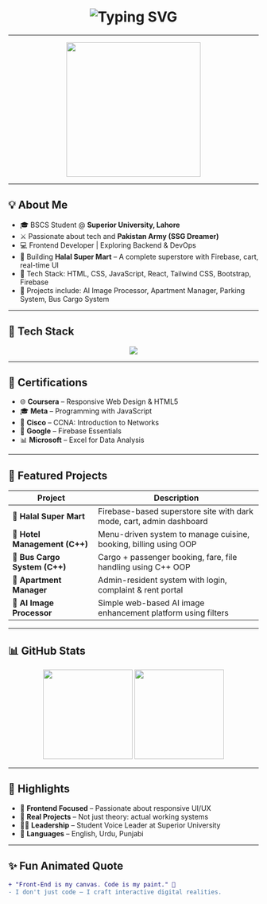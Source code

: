 <h1 align="center">
  <img src="https://readme-typing-svg.demolab.com?font=Fira+Code&weight=700&pause=1000&color=39FF14&background=000000&center=true&vCenter=true&lines=Hi+there+%F0%9F%91%8B%2C+I'm+Muhammad+Shumail+Affan!;CS+Student+%7C+Web+Dev+%7C+Future+SSG+Officer;Frontend+%7C+React+%7C+Bootstrap+%7C+Tailwind;Builder+of+Digital+Worlds+%F0%9F%8E%A8" alt="Typing SVG" />
</h1>

---

<div align="center">
  <img src="https://media.giphy.com/media/qgQUggAC3Pfv687qPC/giphy.gif" width="270px" height="auto" />
</div>

---

## 💡 About Me

- 🎓 BSCS Student @ **Superior University, Lahore**  
- ⚔️ Passionate about tech and **Pakistan Army (SSG Dreamer)**  
- 💻 Frontend Developer | Exploring Backend & DevOps  
- 🛒 Building **Halal Super Mart** – A complete superstore with Firebase, cart, real-time UI  
- 🧠 Tech Stack: HTML, CSS, JavaScript, React, Tailwind CSS, Bootstrap, Firebase  
- 📂 Projects include: AI Image Processor, Apartment Manager, Parking System, Bus Cargo System

---

## 🧰 Tech Stack

<p align="center">
  <img src="https://skillicons.dev/icons?i=html,css,js,react,tailwind,bootstrap,firebase,git,vscode&theme=light" />
</p>

---

## 🏅 Certifications

- 🌐 **Coursera** – Responsive Web Design & HTML5  
- 🎓 **Meta** – Programming with JavaScript  
- 🔐 **Cisco** – CCNA: Introduction to Networks  
- 💾 **Google** – Firebase Essentials  
- 📊 **Microsoft** – Excel for Data Analysis  

---

## 💼 Featured Projects

| Project                     | Description                                                                 |
|----------------------------|-----------------------------------------------------------------------------|
| 🚀 **Halal Super Mart**     | Firebase-based superstore site with dark mode, cart, admin dashboard        |
| 🏨 **Hotel Management (C++)** | Menu-driven system to manage cuisine, booking, billing using OOP             |
| 🚚 **Bus Cargo System (C++)** | Cargo + passenger booking, fare, file handling using C++ OOP                 |
| 🏢 **Apartment Manager**     | Admin-resident system with login, complaint & rent portal                   |
| 🧠 **AI Image Processor**    | Simple web-based AI image enhancement platform using filters                 |

---

## 📊 GitHub Stats

<p align="center">
  <img src="https://github-readme-stats.vercel.app/api?username=shumailaffan&show_icons=true&theme=chartreuse-dark&title_color=39FF14&icon_color=39FF14&text_color=FFFFFF&bg_color=000000" height="180"/>
  <img src="https://github-readme-stats.vercel.app/api/top-langs/?username=shumailaffan&layout=compact&theme=chartreuse-dark&title_color=39FF14&text_color=FFFFFF&bg_color=000000" height="180"/>
</p>

---

## 👑 Highlights

- 🎯 **Frontend Focused** – Passionate about responsive UI/UX  
- 🔧 **Real Projects** – Not just theory: actual working systems  
- 🧑‍💼 **Leadership** – Student Voice Leader at Superior University  
- 💬 **Languages** – English, Urdu, Punjabi

---

## ✨ Fun Animated Quote

```diff
+ "Front-End is my canvas. Code is my paint." 🎨
- I don't just code — I craft interactive digital realities.
